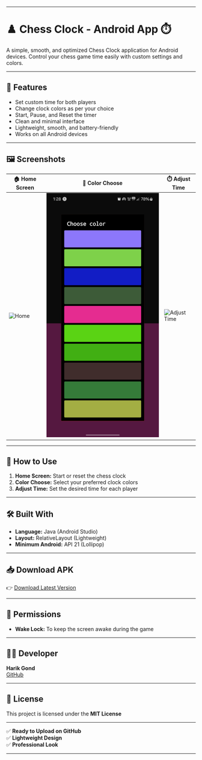 

---

# ♟️ Chess Clock - Android App ⏱️

A simple, smooth, and optimized Chess Clock application for Android devices. Control your chess game time easily with custom settings and colors.

---

## 📲 Features
- Set custom time for both players
- Change clock colors as per your choice
- Start, Pause, and Reset the timer
- Clean and minimal interface
- Lightweight, smooth, and battery-friendly
- Works on all Android devices

---

## 🖼️ Screenshots

| 🏠 Home Screen | 🎨 Color Choose | ⏱️ Adjust Time |
|---------------|----------------|----------------|
| ![Home](Screenshots/home.png) | ![Color Choose](Screenshot/colorChoose.png) | ![Adjust Time](Screenshots/timeadjest.png) |

---

## 🚀 How to Use
1. **Home Screen:** Start or reset the chess clock
2. **Color Choose:** Select your preferred clock colors
3. **Adjust Time:** Set the desired time for each player

---

## 🛠️ Built With
- **Language:** Java (Android Studio)
- **Layout:** RelativeLayout (Lightweight)
- **Minimum Android:** API 21 (Lollipop)

---

## 📥 Download APK
👉 [Download Latest Version](https://github.com/your-username/ChessClock/releases)

---

## 📌 Permissions
- **Wake Lock:** To keep the screen awake during the game

---

## 👨‍💻 Developer
**Harik Gond**  
[GitHub](https://github.com/harik90)

---

## 📄 License
This project is licensed under the **MIT License**

---

✅ **Ready to Upload on GitHub**  
✅ **Lightweight Design**  
✅ **Professional Look**  

---
